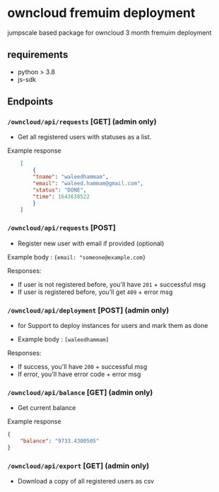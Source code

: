# owncloud fremuim deployment

jumpscale based package for owncloud 3 month fremuim deployment

## requirements

- python > 3.8
- js-sdk

## Endpoints

### `/owncloud/api/requests` [GET] (admin only)

- Get all registered users with statuses as a list.

Example response

```json
    [
        {
        "tname": "waleedhammam",
        "email": "waleed.hammam@gmail.com",
        "status": "DONE",
        "time": 1643638522
        }
    ]

```

### `/owncloud/api/requests` [POST]

- Register new user with email if provided (optional)

Example body : `{email: "someone@example.com}`

Responses:

- If user is not registered before, you'll have `201` + successful msg
- If user is registered before, you'll get `409` + error msg

### `/owncloud/api/deployment` [POST] (admin only)

- for Support to deploy instances for users and mark them as done

- Example body : `[waleedhammam]`

Responses:

- If success, you'll have `200` + successful msg
- If error, you'll have error code + error msg

### `/owncloud/api/balance` [GET] (admin only)

- Get current balance

Example response

```json
{
    "balance": "9733.4300505"
}
```

### `/owncloud/api/export` [GET] (admin only)

- Download a copy of all registered users as csv

